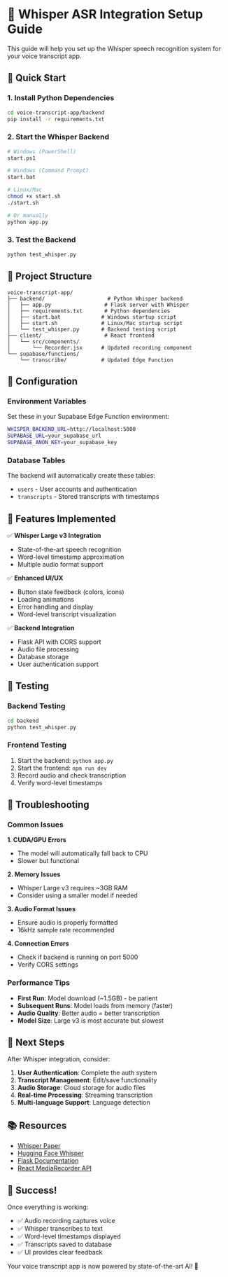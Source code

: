 # 🎤 Whisper ASR Integration Setup Guide

This guide will help you set up the Whisper speech recognition system for your voice transcript app.

## 🚀 Quick Start

### 1. **Install Python Dependencies**
```bash
cd voice-transcript-app/backend
pip install -r requirements.txt
```

### 2. **Start the Whisper Backend**
```bash
# Windows (PowerShell)
start.ps1

# Windows (Command Prompt)
start.bat

# Linux/Mac
chmod +x start.sh
./start.sh

# Or manually
python app.py
```

### 3. **Test the Backend**
```bash
python test_whisper.py
```

## 📁 Project Structure

```
voice-transcript-app/
├── backend/                    # Python Whisper backend
│   ├── app.py                 # Flask server with Whisper
│   ├── requirements.txt       # Python dependencies
│   ├── start.bat             # Windows startup script
│   ├── start.sh              # Linux/Mac startup script
│   └── test_whisper.py       # Backend testing script
├── client/                    # React frontend
│   └── src/components/
│       └── Recorder.jsx      # Updated recording component
└── supabase/functions/
    └── transcribe/           # Updated Edge Function
```

## 🔧 Configuration

### Environment Variables
Set these in your Supabase Edge Function environment:

```bash
WHISPER_BACKEND_URL=http://localhost:5000
SUPABASE_URL=your_supabase_url
SUPABASE_ANON_KEY=your_supabase_key
```

### Database Tables
The backend will automatically create these tables:
- `users` - User accounts and authentication
- `transcripts` - Stored transcripts with timestamps

## 🎯 Features Implemented

✅ **Whisper Large v3 Integration**
- State-of-the-art speech recognition
- Word-level timestamp approximation
- Multiple audio format support

✅ **Enhanced UI/UX**
- Button state feedback (colors, icons)
- Loading animations
- Error handling and display
- Word-level transcript visualization

✅ **Backend Integration**
- Flask API with CORS support
- Audio file processing
- Database storage
- User authentication support

## 🧪 Testing

### Backend Testing
```bash
cd backend
python test_whisper.py
```

### Frontend Testing
1. Start the backend: `python app.py`
2. Start the frontend: `npm run dev`
3. Record audio and check transcription
4. Verify word-level timestamps

## 🚨 Troubleshooting

### Common Issues

**1. CUDA/GPU Errors**
- The model will automatically fall back to CPU
- Slower but functional

**2. Memory Issues**
- Whisper Large v3 requires ~3GB RAM
- Consider using a smaller model if needed

**3. Audio Format Issues**
- Ensure audio is properly formatted
- 16kHz sample rate recommended

**4. Connection Errors**
- Check if backend is running on port 5000
- Verify CORS settings

### Performance Tips

- **First Run**: Model download (~1.5GB) - be patient
- **Subsequent Runs**: Model loads from memory (faster)
- **Audio Quality**: Better audio = better transcription
- **Model Size**: Large v3 is most accurate but slowest

## 🔄 Next Steps

After Whisper integration, consider:

1. **User Authentication**: Complete the auth system
2. **Transcript Management**: Edit/save functionality
3. **Audio Storage**: Cloud storage for audio files
4. **Real-time Processing**: Streaming transcription
5. **Multi-language Support**: Language detection

## 📚 Resources

- [Whisper Paper](https://arxiv.org/abs/2212.04356)
- [Hugging Face Whisper](https://huggingface.co/openai/whisper-large-v3)
- [Flask Documentation](https://flask.palletsprojects.com/)
- [React MediaRecorder API](https://developer.mozilla.org/en-US/docs/Web/API/MediaRecorder)

## 🎉 Success!

Once everything is working:
- ✅ Audio recording captures voice
- ✅ Whisper transcribes to text
- ✅ Word-level timestamps displayed
- ✅ Transcripts saved to database
- ✅ UI provides clear feedback

Your voice transcript app is now powered by state-of-the-art AI! 🚀 